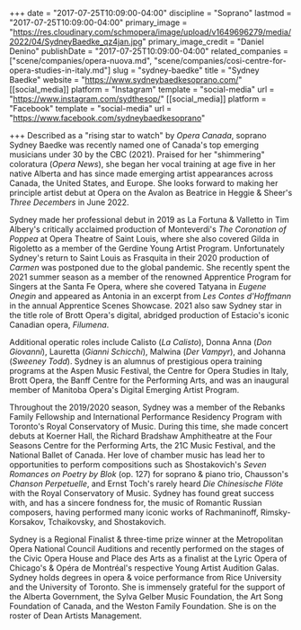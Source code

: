 +++
date = "2017-07-25T10:09:00-04:00"
discipline = "Soprano"
lastmod = "2017-07-25T10:09:00-04:00"
primary_image = "https://res.cloudinary.com/schmopera/image/upload/v1649696279/media/2022/04/SydneyBaedke_qz4jan.jpg"
primary_image_credit = "Daniel Denino"
publishDate = "2017-07-25T10:09:00-04:00"
related_companies = ["scene/companies/opera-nuova.md", "scene/companies/cosi-centre-for-opera-studies-in-italy.md"]
slug = "sydney-baedke"
title = "Sydney Baedke"
website = "https://www.sydneybaedkesoprano.com/"
[[social_media]]
platform = "Instagram"
template = "social-media"
url = "https://www.instagram.com/sydthesop/"
[[social_media]]
platform = "Facebook"
template = "social-media"
url = "https://www.facebook.com/sydneybaedkesoprano"

+++
Described as a "rising star to watch" by _Opera Canada_, soprano Sydney Baedke was recently named one of Canada's top emerging musicians under 30 by the CBC (2021). Praised for her "shimmering" coloratura (_Opera News_), she began her vocal training at age five in her native Alberta and has since made emerging artist appearances across Canada, the United States, and Europe. She looks forward to making her principle artist debut at Opera on the Avalon as Beatrice in Heggie & Sheer's _Three Decembers_ in June 2022.

Sydney made her professional debut in 2019 as La Fortuna & Valletto in Tim Albery's critically acclaimed production of Monteverdi's _The Coronation of Poppea_ at Opera Theatre of Saint Louis, where she also covered Gilda in Rigoletto as a member of the Gerdine Young Artist Program. Unfortunately Sydney's return to Saint Louis as Frasquita in their 2020 production of _Carmen_ was postponed due to the global pandemic. She recently spent the 2021 summer season as a member of the renowned Apprentice Program for Singers at the Santa Fe Opera, where she covered Tatyana in _Eugene Onegin_ and appeared as Antonia in an excerpt from _Les Contes d'Hoffmann_ in the annual Apprentice Scenes Showcase. 2021 also saw Sydney star in the title role of Brott Opera's digital, abridged production of Estacio's iconic Canadian opera, _Filumena_.

Additional operatic roles include Calisto (_La Calisto_), Donna Anna (_Don Giovanni_), Lauretta (_Gianni Schicchi_), Malwina (_Der Vampyr_), and Johanna (_Sweeney Todd_). Sydney is an alumnus of prestigious opera training programs at the Aspen Music Festival, the Centre for Opera Studies in Italy, Brott Opera, the Banff Centre for the Performing Arts, and was an inaugural member of Manitoba Opera's Digital Emerging Artist Program.

Throughout the 2019/2020 season, Sydney was a member of the Rebanks Family Fellowship and International Performance Residency Program with Toronto's Royal Conservatory of Music. During this time, she made concert debuts at Koerner Hall, the Richard Bradshaw Amphitheatre at the Four Seasons Centre for the Performing Arts, the 21C Music Festival, and the National Ballet of Canada. Her love of chamber music has lead her to opportunities to perform compositions such as Shostakovich's _Seven Romances on Poetry by Blok_ (op. 127) for soprano &amp; piano trio, Chausson's _Chanson Perpetuelle_, and Ernst Toch's rarely heard _Die Chinesische Flöte_ with the Royal Conservatory of Music. Sydney has found great success with, and has a sincere fondness for, the music of Romantic Russian composers, having performed many iconic works of Rachmaninoff, Rimsky-Korsakov, Tchaikovsky, and Shostakovich.

Sydney is a Regional Finalist &amp; three-time prize winner at the Metropolitan Opera National Council Auditions and recently performed on the stages of the Civic Opera House and Place des Arts as a finalist at the Lyric Opera of Chicago's & Opéra de Montréal's respective Young Artist Audition Galas. Sydney holds degrees in opera & voice performance from Rice University and the University of Toronto. She is immensely grateful for the support of the Alberta Government, the Sylva Gelber Music Foundation, the Art Song Foundation of Canada, and the Weston Family Foundation. She is on the roster of Dean Artists Management.